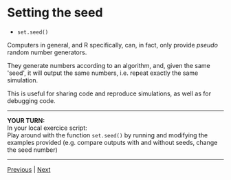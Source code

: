 # Setting the seed

* `set.seed()`

Computers in general, and R specifically, can, in fact, only provide *pseudo* random number generators.  

They generate numbers according to an algorithm, and, given the same 'seed', it will output the same numbers, i.e. repeat exactly the same simulation.  

This is useful for sharing code and reproduce simulations, as well as for debugging code.

***

**YOUR TURN:**  
In your local exercice script:  
Play around with the function `set.seed()` by running and modifying the examples provided (e.g. compare outputs with and without seeds, change the seed number)
 
***

[Previous](./repeat.md) | [Next](./sample-size-n.md)  
